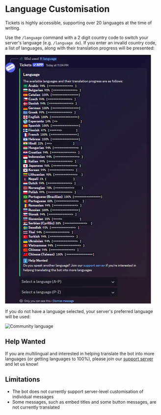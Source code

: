 # Language Customisation
Tickets is highly accessible, supporting over 20 languages at the time of writing.

Use the `/language` command with a 2 digit country code to switch your server's language (e.g. `/language de`). If you enter an invalid country code, a list of languages, along with their translation progress will be presented:

![Language list](../img/languages.webp)

If you do not have a language selected, your server's preferred language will be used:

![Community language](../img/server_language.webp)

## Help Wanted
If you are multilingual and interested in helping translate the bot into more languages (or getting languages to 100%), please join our [support server](https://discord.gg/bh6aAfP) and let us know!

## Limitations

- The bot does not currently support server-level customisation of individual messages
- Some messages, such as embed titles and some button messages, are not currently translated